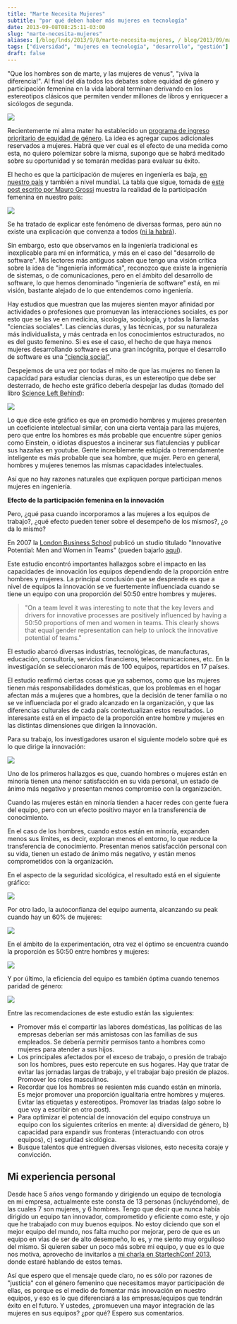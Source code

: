 ```yaml
---
title: "Marte Necesita Mujeres"
subtitle: "por qué deben haber más mujeres en tecnología"
date: 2013-09-08T08:25:11-03:00
slug: "marte-necesita-mujeres"
aliases: [/blog/lnds/2013/9/8/marte-necesita-mujeres, / blog/2013/09/marte-necesita-mujeres.html]
tags: ["diversidad", "mujeres en tecnología", "desarrollo", "gestión"]
draft: false
---
```


"Que los hombres son de marte, y las mujeres de venus", "¡viva la
diferencia!". Al final del día todos los debates sobre equidad de
género y participación femenina en la vida laboral terminan derivando en
los estereotipos clásicos que permiten vender millones de libros y
enriquecer a sicólogos de segunda.

![](/images/2013/09/marte_needs_women.png)

Recientemente mi alma mater ha establecido un [programa de ingreso
prioritario de equidad de
género](https://ingenieria.uchile.cl/noticias/94358/programa-de-ingreso-prioritario-de-equidad-de-genero-peg).
La idea es agregar cupos adicionales reservados a mujeres. Habrá que ver
cual es el efecto de una medida como esta, no quiero polemizar sobre la
misma, supongo que se habrá meditado sobre su oportunidad y se tomarán
medidas para evaluar su éxito.

El hecho es que la participación de mujeres en ingeniería es baja, [en nuestro país](https://maurogrossi.bligoo.cl/participacion-femenina-en-las-carreras-de-ingenieria-civil-y-comercial)
y también a nivel mundial. La tabla que sigue, tomada de [este post escrito por Mauro Grossi](http://maurogrossi.bligoo.cl/participacion-femenina-en-las-carreras-de-ingenieria-civil-y-comercial)
muestra la realidad de la participación femenina en nuestro país:

![](/images/2013/09/participacion_mujeres_ingenieria_chile.jpg)

Se ha tratado de explicar este fenómeno de diversas formas, pero aún no
existe una explicación que convenza a todos ([ni la habrá](/blog/lnds/2011/07/05/decisiones-irracionales)).

Sin embargo, esto que observamos en la ingeniería tradicional es
inexplicable para mí en informática, y más en el caso del "desarrollo
de software". Mis lectores más antiguos saben que tengo una visión
crítica sobre la idea de "ingeniería informática", reconozco que
existe la ingeniería de sistemas, o de comunicaciones, pero en el ámbito
del desarrollo de software, lo que hemos denominado "ingeniería de
software" está, en mi visión, bastante alejado de lo que entendemos
como ingeniería.

Hay estudios que muestran que las mujeres sienten mayor afinidad por
actividades o profesiones que promuevan las interacciones sociales, es
por esto que se las ve en medicina, sicología, sociología, y todas la
llamadas "ciencias sociales". Las ciencias duras, y las técnicas, por
su naturaleza más individualista, y más centrada en los conocimientos
estructurados, no es del gusto femenino. Si es ese el caso, el hecho de
que haya menos mujeres desarrollando software es una gran incógnita,
porque el desarrollo de software es una ["ciencia social"](/blog/lnds/2009/04/22/la-computacion-como-una-ciencia-social).

Despejemos de una vez por todas el mito de que las mujeres no tienen la
capacidad para estudiar ciencias duras, es un estereotipo que debe ser
desterrado, de hecho este gráfico debería despejar las dudas (tomado del
libro [Science Left Behind](http://amzn.to/TWHg33)):

![](/images/2013/09/gauss_iq.png)

Lo que dice este gráfico es que en promedio hombres y mujeres presenten
un coeficiente intelectual similar, con una cierta ventaja para las
mujeres, pero que entre los hombres es más probable que encuentre súper
genios como Einstein, o idiotas dispuestos a incinerar sus flatulencias
y publicar sus hazañas en youtube. Gente increíblemente estúpida o
tremendamente inteligente es más probable que sea hombre, que mujer.
Pero en general, hombres y mujeres tenemos las mismas capacidades
intelectuales.

Así que no hay razones naturales que expliquen porque participan menos
mujeres en ingeniería.

**Efecto de la participación femenina en la innovación**

Pero, ¿qué pasa cuando incorporamos a las mujeres a los equipos de
trabajo?, ¿qué efecto pueden tener sobre el desempeño de los mismos?, ¿o
da lo mismo?

En 2007 la [London Business School](http://www.london.edu/index.html)
publicó un studio titulado "Innovative Potential: Men and Women in
Teams" (pueden bajarlo
[aquí](/docs/grattonreportinnovative_potential_nov_2007.pdf)).

Este estudio encontró importantes hallazgos sobre el impacto en las
capacidades de innovación los equipos dependiendo de la proporción entre
hombres y mujeres. La principal conclusión que se desprende es que a
nivel de equipos la innovación se ve fuertemente influenciada cuando se
tiene un equipo con una proporción del 50:50 entre hombres y mujeres.

> "On a team level it was interesting to note that the key levers and
> drivers for innovative processes are positively influenced by having a
> 50:50 proportions of men and women in teams. This clearly shows that
> equal gender representation can help to unlock the innovative
> potential of teams."

El estudio abarcó diversas industrias, tecnológicas, de manufacturas,
educación, consultoría, servicios financieros, telecomunicaciones, etc.
En la investigación se seleccionaron más de 100 equipos, repartidos en
17 países.

El estudio reafirmó ciertas cosas que ya sabemos, como que las mujeres
tienen más responsabilidades domésticas, que los problemas en el hogar
afectan más a mujeres que a hombres, que la decisión de tener familia o
no se ve influenciada por el grado alcanzado en la organización, y que
las diferencias culturales de cada país contextualizan estos resultados.
Lo interesante está en el impacto de la proporción entre hombre y
mujeres en las distintas dimensiones que dirigen la innovación.

Para su trabajo, los investigadores usaron el siguiente modelo sobre qué
es lo que dirige la innovación:

![](/images/2013/09/modelo_innovacion.png)

Uno de los primeros hallazgos es que, cuando hombres o mujeres están en
minoría tienen una menor satisfacción en su vida personal, un estado de
ánimo más negativo y presentan menos compromiso con la organización.

Cuando las mujeres están en minoría tienden a hacer redes con gente
fuera del equipo, pero con un efecto positivo mayor en la transferencia
de conocimiento.

En el caso de los hombres, cuando estos están en minoría, expanden menos
sus límites, es decir, exploran menos el entorno, lo que reduce la
transferencia de conocimiento. Presentan menos satisfacción personal con
su vida, tienen un estado de ánimo más negativo, y están menos
comprometidos con la organización.

En el aspecto de la seguridad sicológica, el resultado está en el
siguiente gráfico:

![](/images/2013/09/seguridad_sicologica.png)

Por otro lado, la autoconfianza del equipo aumenta, alcanzando su peak
cuando hay un 60% de mujeres:

![](/images/2013/09/confianza.png)

En el ámbito de la experimentación, otra vez el óptimo se encuentra
cuando la proporción es 50:50 entre hombres y mujeres:

![](/images/2013/09/experimentacion.png)

Y por último, la eficiencia del equipo es también óptima cuando tenemos
paridad de género:

![](/images/2013/09/eficiencia.png)

Entre las recomendaciones de este estudio están las siguientes:

-   Promover más el compartir las labores domésticas, las políticas de
    las empresas deberían ser más amistosas con las familias de sus
    empleados. Se debería permitir permisos tanto a hombres como mujeres
    para atender a sus hijos.
-   Los principales afectados por el exceso de trabajo, o presión de
    trabajo son los hombres, pues esto repercute en sus hogares. Hay que
    tratar de evitar las jornadas largas de trabajo, y el trabajar bajo
    presión de plazos. Promover los roles masculinos.
-   Recordar que los hombres se resienten más cuando están en minoría.
    Es mejor promover una proporción igualitaria entre hombres y
    mujeres. Evitar las etiquetas y estereotipos. Promover las triadas
    (algo sobre lo que voy a escribir en otro post).
-   Para optimizar el potencial de innovación del equipo construya un
    equipo con los siguientes criterios en mente: a) diversidad de
    género, b) capacidad para expandir sus fronteras (interactuando con
    otros equipos), c) seguridad sicológica.
-   Busque talentos que entreguen diversas visiones, esto necesita
    coraje y convicción.

## **Mi experiencia personal**

Desde hace 5 años vengo formando y dirigiendo un equipo de tecnología en
mi empresa, actualmente este consta de 13 personas (incluyéndome), de
las cuales 7 son mujeres, y 6 hombres. Tengo que decir que nunca había
dirigido un equipo tan innovador, comprometido y eficiente como este, y
ojo que he trabajado con muy buenos equipos. No estoy diciendo que son
el mejor equipo del mundo, nos falta mucho por mejorar, pero de que es
un equipo en vías de ser de alto desempeño, lo es, y me siento muy
orgulloso del mismo. Si quieren saber un poco más sobre mi equipo, y que
es lo que nos motiva, aprovecho de invitarlos a [mi charla en
StartechConf 2013](http://www.startechconf.com/speakers), donde estaré
hablando de estos temas.

Así que espero que el mensaje quede claro, no es sólo por razones de
"justicia" con el género femenino que necesitamos mayor participación
de ellas, es porque es el medio de fomentar más innovación en nuestro
equipos, y eso es lo que diferenciará a las empresas/equipos que tendrán
éxito en el futuro. Y ustedes, ¿promueven una mayor integración de las
mujeres en sus equipos? ¿por qué? Espero sus comentarios.
